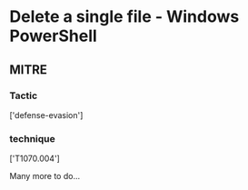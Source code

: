 # Delete a single file - Windows PowerShell

## MITRE

### Tactic
['defense-evasion']

### technique
['T1070.004']

Many more to do...
